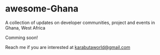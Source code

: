 # awesome-Ghana
A collection of updates on developer communities, project and events in Ghana, West Africa

Comming soon! 

Reach me if you are interested at karabutaworld@gmail.com
